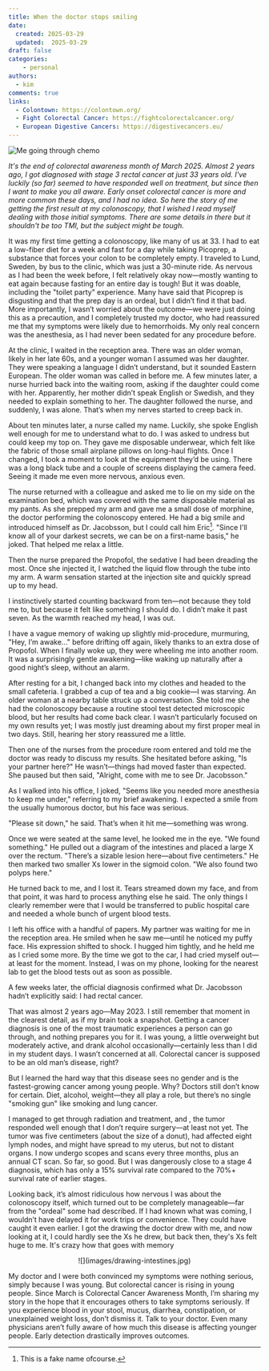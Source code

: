 ```yaml
---
title: When the doctor stops smiling
date:
  created: 2025-03-29
  updated:  2025-03-29
draft: false
categories: 
    - personal
authors:
  - kim
comments: true
links:
  - Colontown: https://colontown.org/
  - Fight Colorectal Cancer: https://fightcolorectalcancer.org/
  - European Digestive Cancers: https://digestivecancers.eu/
---
```


<script data-goatcounter="https://knmcguire.goatcounter.com/count"
async src="//gc.zgo.at/count.js"></script>

<p><img alt="Me going through chemo" src="https://knmcguire.github.io/blog/images/drawing-intestines
.jpg" width="100" /></p>


*It's the end of colorectal awareness month of March 2025. Almost 2 years ago, I got diagnosed with stage 3 rectal cancer at just 33 years old. I've luckily (so far) seemed to have responded well on treatment, but since then I want to make you all aware. Early onset colorectal cancer is more and more common these days, and I had no idea. So here the story of me getting the first result at my colonoscopy, that I wished I read myself dealing with those initial symptoms. There are some details in there but it shouldn't be too TMI, but the subject might be tough.* 

<!-- more -->
It was my first time getting a colonoscopy, like many of us at 33. I had to eat a low-fiber diet for a week and fast for a day while taking Picoprep, a substance that forces your colon to be completely empty. I traveled to Lund, Sweden, by bus to the clinic, which was just a 30-minute ride. As nervous as I had been the week before, I felt relatively okay now—mostly wanting to eat again because fasting for an entire day is tough! But it was doable, including the "toilet party" experience. Many have said that Picoprep is disgusting and that the prep day is an ordeal, but I didn’t find it that bad. More importantly, I wasn’t worried about the outcome—we were just doing this as a precaution, and I completely trusted my doctor, who had reassured me that my symptoms were likely due to hemorrhoids. My only real concern was the anesthesia, as I had never been sedated for any procedure before.

At the clinic, I waited in the reception area. There was an older woman, likely in her late 60s, and a younger woman I assumed was her daughter. They were speaking a language I didn’t understand, but it sounded Eastern European. The older woman was called in before me. A few minutes later, a nurse hurried back into the waiting room, asking if the daughter could come with her. Apparently, her mother didn’t speak English or Swedish, and they needed to explain something to her. The daughter followed the nurse, and suddenly, I was alone. That’s when my nerves started to creep back in.

About ten minutes later, a nurse called my name. Luckily, she spoke English well enough for me to understand what to do. I was asked to undress but could keep my top on. They gave me disposable underwear, which felt like the fabric of those small airplane pillows on long-haul flights. Once I changed, I took a moment to look at the equipment they’d be using. There was a long black tube and a couple of screens displaying the camera feed. Seeing it made me even more nervous, anxious even.

The nurse returned with a colleague and asked me to lie on my side on the examination bed, which was covered with the same disposable material as my pants. As she prepped my arm and gave me a small dose of morphine, the doctor performing the colonoscopy entered. He had a big smile and introduced himself as Dr. Jacobsson, but I could call him Eric[^1]. "Since I'll know all of your darkest secrets, we can be on a first-name basis," he joked. That helped me relax a little.

[^1]: This is a fake name ofcourse.



Then the nurse prepared the Propofol, the sedative I had been dreading the most. Once she injected it, I watched the liquid flow through the tube into my arm. A warm sensation started at the injection site and quickly spread up to my head.

I instinctively started counting backward from ten—not because they told me to, but because it felt like something I should do. I didn’t make it past seven. As the warmth reached my head, I was out.

I have a vague memory of waking up slightly mid-procedure, murmuring, "Hey, I’m awake..." before drifting off again, likely thanks to an extra dose of Propofol. When I finally woke up, they were wheeling me into another room. It was a surprisingly gentle awakening—like waking up naturally after a good night’s sleep, without an alarm.

After resting for a bit, I changed back into my clothes and headed to the small cafeteria. I grabbed a cup of tea and a big cookie—I was starving. An older woman at a nearby table struck up a conversation. She told me she had the colonoscopy because a routine stool test detected microscopic blood, but her results had come back clear. I wasn’t particularly focused on my own results yet; I was mostly just dreaming about my first proper meal in two days. Still, hearing her story reassured me a little.

Then one of the nurses from the procedure room entered and told me the doctor was ready to discuss my results. She hesitated before asking, "Is your partner here?" He wasn’t—things had moved faster than expected. She paused but then said, "Alright, come with me to see Dr. Jacobsson."

As I walked into his office, I joked, "Seems like you needed more anesthesia to keep me under," referring to my brief awakening. I expected a smile from the usually humorous doctor, but his face was serious.

"Please sit down," he said. That’s when it hit me—something was wrong.

Once we were seated at the same level, he looked me in the eye. "We found something." He pulled out a diagram of the intestines and placed a large X over the rectum. "There’s a sizable lesion here—about five centimeters." He then marked two smaller Xs lower in the sigmoid colon. "We also found two polyps here."

He turned back to me, and I lost it. Tears streamed down my face, and from that point, it was hard to process anything else he said. The only things I clearly remember were that I would be transferred to public hospital care and needed a whole bunch of urgent blood tests. 

I left his office with a handful of papers. My partner was waiting for me in the reception area. He smiled when he saw me—until he noticed my puffy face. His expression shifted to shock. I hugged him tightly, and he held me as I cried some more. By the time we got to the car, I had cried myself out—at least for the moment. Instead, I was on my phone, looking for the nearest lab to get the blood tests out as soon as possible.

A few weeks later, the official diagnosis confirmed what Dr. Jacobsson hadn’t explicitly said: I had rectal cancer.

That was almost 2 years ago—May 2023. I still remember that moment in the clearest detail, as if my brain took a snapshot. Getting a cancer diagnosis is one of the most traumatic experiences a person can go through, and nothing prepares you for it. I was young, a little overweight but moderately active, and drank alcohol occasionally—certainly less than I did in my student days. I wasn’t concerned at all. Colorectal cancer is supposed to be an old man’s disease, right?

But I learned the hard way that this disease sees no gender and is the fastest-growing cancer among young people. Why? Doctors still don’t know for certain. Diet, alcohol, weight—they all play a role, but there’s no single "smoking gun" like smoking and lung cancer.

I managed to get through radiation and treatment, and , the tumor responded well enough that I don’t require surgery—at least not yet. The tumor was five centimeters (about the size of a donut), had affected eight lymph nodes, and might have spread to my uterus, but not to distant organs. I now undergo scopes and scans every three months, plus an annual CT scan. So far, so good. But I was dangerously close to a stage 4 diagnosis, which has only a 15% survival rate compared to the 70%+ survival rate of earlier stages.

Looking back, it’s almost ridiculous how nervous I was about the colonoscopy itself, which turned out to be completely manageable—far from the "ordeal" some had described. If I had known what was coming, I wouldn’t have delayed it for work trips or convenience. They could have caught it even earlier. I got the drawing the doctor drew with me, and now looking at it, I could hardly see the Xs he drew, but back then, they's Xs felt huge to me. It's crazy how that goes with memory


<center>![](images/drawing-intestines.jpg)</center>


My doctor and I were both convinced my symptoms were nothing serious, simply because I was young. But colorectal cancer is rising in young people. Since March is Colorectal Cancer Awareness Month, I’m sharing my story in the hope that it encourages others to take symptoms seriously. If you experience blood in your stool, mucus, diarrhea, constipation, or unexplained weight loss, don’t dismiss it. Talk to your doctor. Even many physicians aren’t fully aware of how much this disease is affecting younger people. Early detection drastically improves outcomes.



